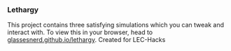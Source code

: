 ### Lethargy

This project contains three satisfying simulations which you can tweak and interact with. To view this in your browser, head to [glassesnerd.github.io/lethargy](https://glassesnerd.github.io/lethargy).
Created for LEC-Hacks
